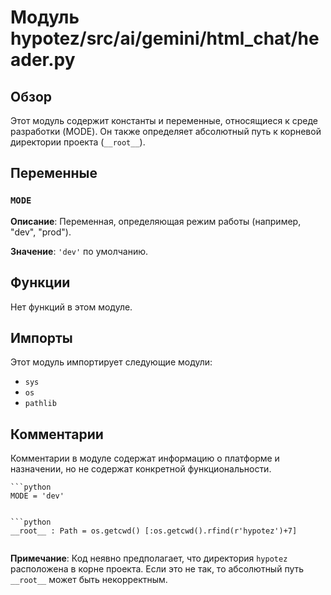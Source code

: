 # Модуль hypotez/src/ai/gemini/html_chat/header.py

## Обзор

Этот модуль содержит константы и переменные, относящиеся к среде разработки (MODE).  Он также определяет абсолютный путь к корневой директории проекта (`__root__`).

## Переменные

### `MODE`

**Описание**:  Переменная, определяющая режим работы (например, "dev", "prod").

**Значение**:  `'dev'` по умолчанию.

## Функции

Нет функций в этом модуле.

##  Импорты

Этот модуль импортирует следующие модули:

- `sys`
- `os`
- `pathlib`

##  Комментарии

Комментарии в модуле содержат информацию о платформе и назначении, но не содержат конкретной функциональности.

```
```python
MODE = 'dev'
```
```

```python
__root__ : Path = os.getcwd() [:os.getcwd().rfind(r'hypotez')+7]
```
```
```
**Примечание**:  Код неявно предполагает, что директория `hypotez` расположена в корне проекта. Если это не так, то абсолютный путь `__root__` может быть некорректным.